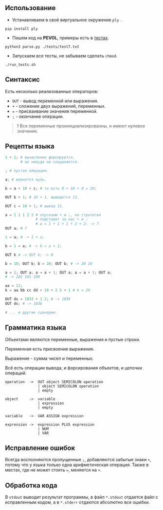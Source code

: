 ## Использование

- Устанавливаем в своё виртуальное окружение `ply `.
```shell
pip install ply
```

- Пишем код на **PEVOL**, примеры есть 
в [тестах](./tests).
```shell
python3 parse.py ./tests/test7.txt
```

- Запускаем все тесты, не забываем сделать `chmod`.
```shell
./run_tests.sh
```

## Синтаксис
Есть несколько реализованных операторов:
- `OUT` - вывод переменной или выражения. 
- `+` - сложение двух выражений, переменных.
- `=` - присваивание значения переменной.
- `;` - окончание операции.

> **!** Все переменные проинициализированны, и имеют нулевое значение.

## Рецепты языка
```python
1 + 1; # вычисление форсируется, 
       # но никуда не сохраняется.

; # пустая операция.

a; # вернется нуль.

b = a + 10 + c; # то есть 0 + 10 + 0 = 10;

OUT b + 1; # 10 + 1, выведется 11.

OUT c = 10 + 1; # вывод 11.

a = 1 1 1 2 2 # опускаем + и ;, но стратегия
              # подставит за нас + и ;
              # a = 1 + 1 + 1 + 2 + 2; -> 7
OUT a; # 7

1 = a; # -> 1 + a;

b = 1 = a; # -> b = a + 1;

OUT k # -> OUT k; -> 0

b = 10; OUT b; b = 20; OUT b; # -> 20 10

a = 1; OUT a; a = a + 1; OUT a; a = a + 1; OUT a;
# -> 102 101 100

aa = 11;
k = aa bb cc dd + 10 + 2 5 + 1 # k = 29

OUT ds = 1033 + 1 2; # -> 1036
OUT ds; # -> 1036

# ... и другие сценарии.
```

## Грамматика языка

Объектами являются переменные, выражения и пустые строки.

Переменная есть присвоение выражения.

Выражение - сумма чисел и переменных.

Всё есть операции вывода, и форсирования объектов, и цепочки операций.

```plain
operation  ->  OUT object SEMICOLON operation
               | object SEMICOLON operation
               | empty

object     ->  variable
               | expression
               | empty

variable   ->  VAR ASSIGN expression  

expression ->  expression PLUS expression
               | NUM
               | VAR
```

## Исправление ошибок

Всегда восполняются пропущенные `;`, добавляются 
забытые знаки `+`, потому что у языка только
одна арифметическая операция. Также в местах, где не может
стоять `=`, меняется на `+`.


## Обработка кода

В `stdout` выводит результат программы, в файл
`*.stdout` отдается файл с исправленным кодом,
а в `*.stderr` отдаются абсолютно все ошибки.
